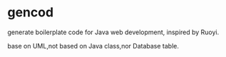 # gencod
generate boilerplate code for Java web development, inspired by Ruoyi.

base on UML,not based on Java class,nor Database table.


